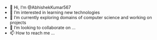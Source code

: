 - 👋 Hi, I’m @AbhishekKumar567
- 👀 I’m interested in learning new technologies
- 🌱 I’m currently exploring domains of computer science and working on projects
- 💞️ I’m looking to collaborate on ...
- 📫 How to reach me ...

<!---
AbhishekKumar567/AbhishekKumar567 is a ✨ special ✨ repository because its `README.md` (this file) appears on your GitHub profile.
You can click the Preview link to take a look at your changes.
--->
